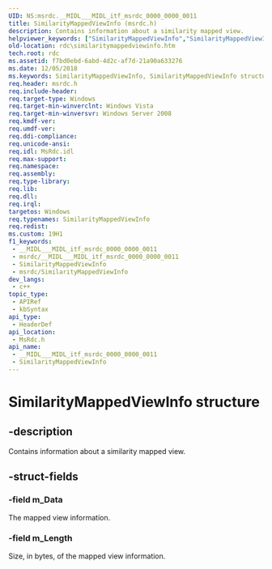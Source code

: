 ```yaml
---
UID: NS:msrdc.__MIDL___MIDL_itf_msrdc_0000_0000_0011
title: SimilarityMappedViewInfo (msrdc.h)
description: Contains information about a similarity mapped view.
helpviewer_keywords: ["SimilarityMappedViewInfo","SimilarityMappedViewInfo structure [Remote Differential Compression]","fs.similaritymappedviewinfo","msrdc/SimilarityMappedViewInfo","rdc.similaritymappedviewinfo"]
old-location: rdc\similaritymappedviewinfo.htm
tech.root: rdc
ms.assetid: f7bd0ebd-6abd-4d2c-af7d-21a90a633276
ms.date: 12/05/2018
ms.keywords: SimilarityMappedViewInfo, SimilarityMappedViewInfo structure [Remote Differential Compression], fs.similaritymappedviewinfo, msrdc/SimilarityMappedViewInfo, rdc.similaritymappedviewinfo
req.header: msrdc.h
req.include-header: 
req.target-type: Windows
req.target-min-winverclnt: Windows Vista
req.target-min-winversvr: Windows Server 2008
req.kmdf-ver: 
req.umdf-ver: 
req.ddi-compliance: 
req.unicode-ansi: 
req.idl: MsRdc.idl
req.max-support: 
req.namespace: 
req.assembly: 
req.type-library: 
req.lib: 
req.dll: 
req.irql: 
targetos: Windows
req.typenames: SimilarityMappedViewInfo
req.redist: 
ms.custom: 19H1
f1_keywords:
 - __MIDL___MIDL_itf_msrdc_0000_0000_0011
 - msrdc/__MIDL___MIDL_itf_msrdc_0000_0000_0011
 - SimilarityMappedViewInfo
 - msrdc/SimilarityMappedViewInfo
dev_langs:
 - c++
topic_type:
 - APIRef
 - kbSyntax
api_type:
 - HeaderDef
api_location:
 - MsRdc.h
api_name:
 - __MIDL___MIDL_itf_msrdc_0000_0000_0011
 - SimilarityMappedViewInfo
---
```


# SimilarityMappedViewInfo structure


## -description

Contains information about a similarity mapped view.

## -struct-fields

### -field m_Data

The mapped view information.

### -field m_Length

Size, in bytes, of the mapped view information.

